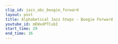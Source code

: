 ```yaml
---
clip_id: jazz_abc_boogie_forward
layout: post
title: Alphabetical Jazz Steps - Boogie Forward
youtube_id: mEWxdPTCubI
start_time: 29
end_time: 36
---
```


